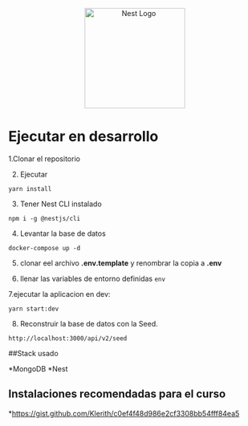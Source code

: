 <p align="center">
  <a href="http://nestjs.com/" target="blank"><img src="https://nestjs.com/img/logo-small.svg" width="200" alt="Nest Logo" /></a>
</p>

# Ejecutar en desarrollo

1.Clonar el repositorio

2. Ejecutar

```
yarn install
```

3. Tener Nest CLI instalado

```
npm i -g @nestjs/cli
```

4. Levantar la base de datos

```
docker-compose up -d
```

5. clonar eel archivo **.env.template** y renombrar la copia a **.env**

6. llenar las variables de entorno definidas `env`

7.ejecutar la aplicacion en dev:

```
yarn start:dev
```

8. Reconstruir la base de datos con la Seed.

```
http://localhost:3000/api/v2/seed
```

##Stack usado

*MongoDB
*Nest

## Instalaciones recomendadas para el curso

\*https://gist.github.com/Klerith/c0ef4f48d986e2cf3308bb54fff84ea5

